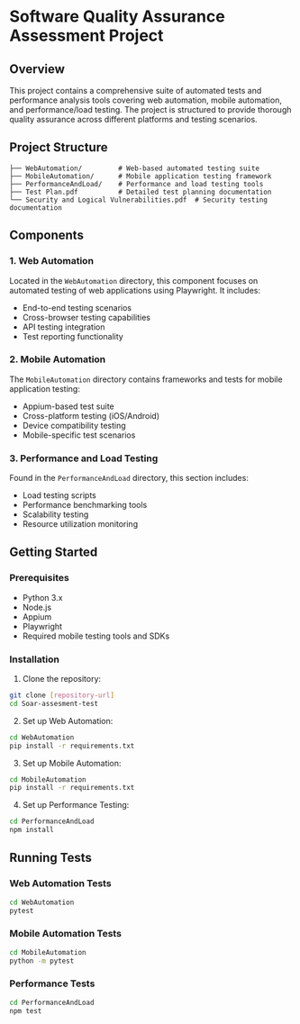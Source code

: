 # Software Quality Assurance Assessment Project

## Overview
This project contains a comprehensive suite of automated tests and performance analysis tools covering web automation, mobile automation, and performance/load testing. The project is structured to provide thorough quality assurance across different platforms and testing scenarios.

## Project Structure
```
├── WebAutomation/         # Web-based automated testing suite
├── MobileAutomation/      # Mobile application testing framework
├── PerformanceAndLoad/    # Performance and load testing tools
├── Test Plan.pdf          # Detailed test planning documentation
└── Security and Logical Vulnerabilities.pdf  # Security testing documentation
```

## Components

### 1. Web Automation
Located in the `WebAutomation` directory, this component focuses on automated testing of web applications using Playwright. It includes:
- End-to-end testing scenarios
- Cross-browser testing capabilities
- API testing integration
- Test reporting functionality

### 2. Mobile Automation
The `MobileAutomation` directory contains frameworks and tests for mobile application testing:
- Appium-based test suite
- Cross-platform testing (iOS/Android)
- Device compatibility testing
- Mobile-specific test scenarios

### 3. Performance and Load Testing
Found in the `PerformanceAndLoad` directory, this section includes:
- Load testing scripts
- Performance benchmarking tools
- Scalability testing
- Resource utilization monitoring

## Getting Started

### Prerequisites
- Python 3.x
- Node.js
- Appium
- Playwright
- Required mobile testing tools and SDKs

### Installation

1. Clone the repository:
```bash
git clone [repository-url]
cd Soar-assesment-test
```

2. Set up Web Automation:
```bash
cd WebAutomation
pip install -r requirements.txt
```

3. Set up Mobile Automation:
```bash
cd MobileAutomation
pip install -r requirements.txt
```

4. Set up Performance Testing:
```bash
cd PerformanceAndLoad
npm install
```

## Running Tests

### Web Automation Tests
```bash
cd WebAutomation
pytest
```

### Mobile Automation Tests
```bash
cd MobileAutomation
python -m pytest
```

### Performance Tests
```bash
cd PerformanceAndLoad
npm test
```
